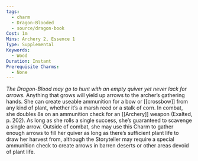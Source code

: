 ```yaml
---
tags:
  - charm
  - Dragon-Blooded
  - source/dragon-book
Cost: 1m
Mins: Archery 2, Essence 1
Type: Supplemental
Keywords:
  - Wood
Duration: Instant
Prerequisite Charms:
  - None
---
```

*The Dragon-Blood may go to hunt with an empty quiver yet never lack for arrows.*
Anything that grows will yield up arrows to the archer’s gathering hands. She can create useable ammunition for a bow or [[crossbow]] from any kind of plant, whether it’s a marsh reed or a stalk of corn. In combat, she doubles 8s on an ammunition check for an [[Archery]] weapon (Exalted, p. 202). As long as she rolls a single success, she’s guaranteed to scavenge a single arrow. Outside of combat, she may use this Charm to gather enough arrows to fill her quiver as long as there’s sufficient plant life to draw her harvest from, although the Storyteller may require a special ammunition check to create arrows in barren deserts or other areas devoid of plant life.